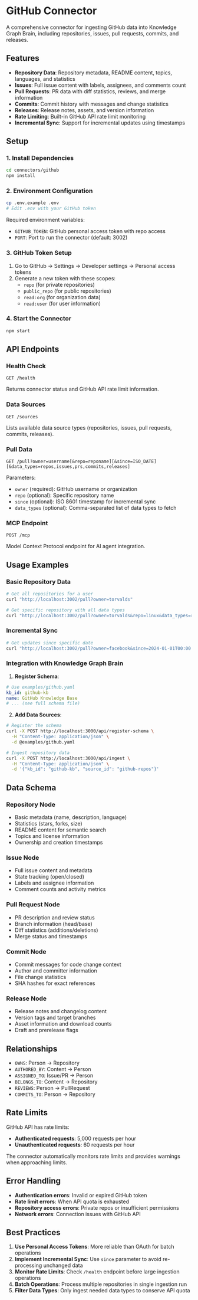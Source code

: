 # GitHub Connector

A comprehensive connector for ingesting GitHub data into Knowledge Graph Brain, including repositories, issues, pull requests, commits, and releases.

## Features

- **Repository Data**: Repository metadata, README content, topics, languages, and statistics
- **Issues**: Full issue content with labels, assignees, and comments count
- **Pull Requests**: PR data with diff statistics, reviews, and merge information
- **Commits**: Commit history with messages and change statistics
- **Releases**: Release notes, assets, and version information
- **Rate Limiting**: Built-in GitHub API rate limit monitoring
- **Incremental Sync**: Support for incremental updates using timestamps

## Setup

### 1. Install Dependencies
```bash
cd connectors/github
npm install
```

### 2. Environment Configuration
```bash
cp .env.example .env
# Edit .env with your GitHub token
```

Required environment variables:
- `GITHUB_TOKEN`: GitHub personal access token with repo access
- `PORT`: Port to run the connector (default: 3002)

### 3. GitHub Token Setup

1. Go to GitHub → Settings → Developer settings → Personal access tokens
2. Generate a new token with these scopes:
   - `repo` (for private repositories)
   - `public_repo` (for public repositories)
   - `read:org` (for organization data)
   - `read:user` (for user information)

### 4. Start the Connector
```bash
npm start
```

## API Endpoints

### Health Check
```
GET /health
```
Returns connector status and GitHub API rate limit information.

### Data Sources
```
GET /sources
```
Lists available data source types (repositories, issues, pull requests, commits, releases).

### Pull Data
```
GET /pull?owner=username[&repo=reponame][&since=ISO_DATE][&data_types=repos,issues,prs,commits,releases]
```

Parameters:
- `owner` (required): GitHub username or organization
- `repo` (optional): Specific repository name
- `since` (optional): ISO 8601 timestamp for incremental sync
- `data_types` (optional): Comma-separated list of data types to fetch

### MCP Endpoint
```
POST /mcp
```
Model Context Protocol endpoint for AI agent integration.

## Usage Examples

### Basic Repository Data
```bash
# Get all repositories for a user
curl "http://localhost:3002/pull?owner=torvalds"

# Get specific repository with all data types
curl "http://localhost:3002/pull?owner=torvalds&repo=linux&data_types=repos,issues,prs,commits,releases"
```

### Incremental Sync
```bash
# Get updates since specific date
curl "http://localhost:3002/pull?owner=facebook&since=2024-01-01T00:00:00Z"
```

### Integration with Knowledge Graph Brain

1. **Register Schema**:
```yaml
# Use examples/github.yaml
kb_id: github-kb
name: GitHub Knowledge Base
# ... (see full schema file)
```

2. **Add Data Sources**:
```bash
# Register the schema
curl -X POST http://localhost:3000/api/register-schema \
  -H "Content-Type: application/json" \
  -d @examples/github.yaml

# Ingest repository data
curl -X POST http://localhost:3000/api/ingest \
  -H "Content-Type: application/json" \
  -d '{"kb_id": "github-kb", "source_id": "github-repos"}'
```

## Data Schema

### Repository Node
- Basic metadata (name, description, language)
- Statistics (stars, forks, size)
- README content for semantic search
- Topics and license information
- Ownership and creation timestamps

### Issue Node
- Full issue content and metadata
- State tracking (open/closed)
- Labels and assignee information
- Comment counts and activity metrics

### Pull Request Node
- PR description and review status
- Branch information (head/base)
- Diff statistics (additions/deletions)
- Merge status and timestamps

### Commit Node
- Commit messages for code change context
- Author and committer information
- File change statistics
- SHA hashes for exact references

### Release Node
- Release notes and changelog content
- Version tags and target branches
- Asset information and download counts
- Draft and prerelease flags

## Relationships

- `OWNS`: Person → Repository
- `AUTHORED_BY`: Content → Person
- `ASSIGNED_TO`: Issue/PR → Person
- `BELONGS_TO`: Content → Repository
- `REVIEWS`: Person → PullRequest
- `COMMITS_TO`: Person → Repository

## Rate Limits

GitHub API has rate limits:
- **Authenticated requests**: 5,000 requests per hour
- **Unauthenticated requests**: 60 requests per hour

The connector automatically monitors rate limits and provides warnings when approaching limits.

## Error Handling

- **Authentication errors**: Invalid or expired GitHub token
- **Rate limit errors**: When API quota is exhausted  
- **Repository access errors**: Private repos or insufficient permissions
- **Network errors**: Connection issues with GitHub API

## Best Practices

1. **Use Personal Access Tokens**: More reliable than OAuth for batch operations
2. **Implement Incremental Sync**: Use `since` parameter to avoid re-processing unchanged data
3. **Monitor Rate Limits**: Check `/health` endpoint before large ingestion operations
4. **Batch Operations**: Process multiple repositories in single ingestion run
5. **Filter Data Types**: Only ingest needed data types to conserve API quota
